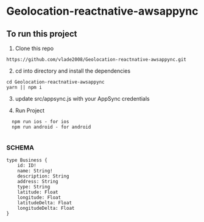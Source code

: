 # Geolocation-reactnative-awsappync

## To run this project

1. Clone this repo 
```
https://github.com/vlade2008/Geolocation-reactnative-awsappync.git
```
2. cd into directory and install the dependencies

```
cd Geolocation-reactnative-awsappync
yarn || npm i
```

3. update src/appsync.js with your AppSync credentials

4. Run Project

```
  npm run ios - for ios 
  npm run android - for android
  
  ```

### SCHEMA

``` 
type Business {
	id: ID!
	name: String!
	description: String
	address: String
	type: String
	latitude: Float
	longitude: Float
	latitudeDelta: Float
	longitudeDelta: Float
} 
```
